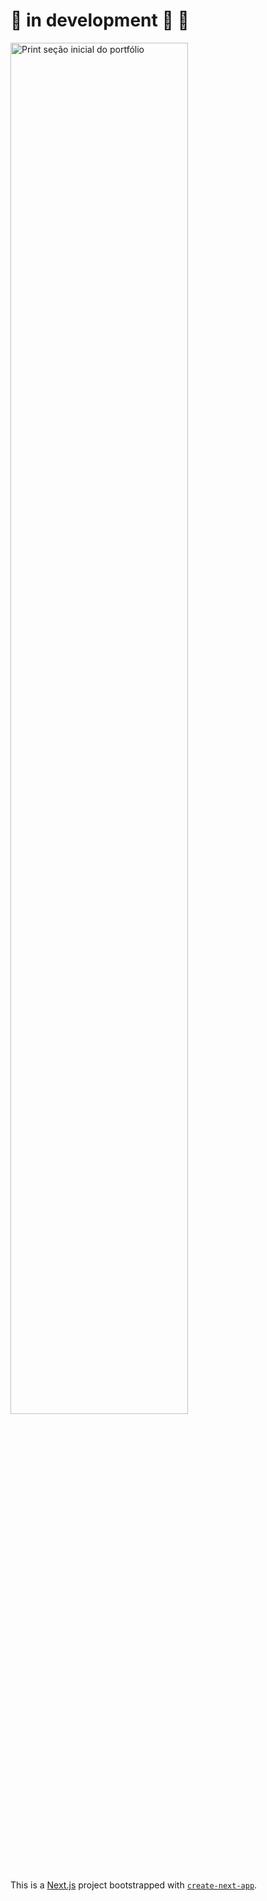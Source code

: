 # 🚧 in development 🚀 🚧

<img src="https://www.datocms-assets.com/66381/1662233183-captura-de-tela-2022-09-03-162609.png" alt="Print seção inicial do portfólio" width="75%" height="75%"/>

This is a [Next.js](https://nextjs.org/) project bootstrapped with [`create-next-app`](https://github.com/vercel/next.js/tree/canary/packages/create-next-app).

